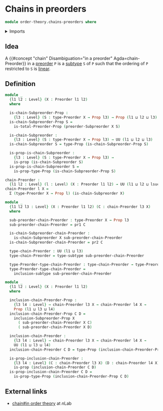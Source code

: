 # Chains in preorders

```agda
module order-theory.chains-preorders where
```

<details><summary>Imports</summary>

```agda
open import foundation.dependent-pair-types
open import foundation.propositions
open import foundation.subtypes
open import foundation.universe-levels

open import order-theory.preorders
open import order-theory.subpreorders
open import order-theory.total-preorders
```

</details>

## Idea

A {{#concept "chain" Disambiguation="in a preorder" Agda=chain-Preorder}} in a
[preorder](order-theory.preorders.md) `P` is a
[subtype](foundation-core.subtypes.md) `S` of `P` such that the ordering of `P`
restricted to `S` is [linear](order-theory.total-preorders.md).

## Definition

```agda
module _
  {l1 l2 : Level} (X : Preorder l1 l2)
  where

  is-chain-Subpreorder-Prop :
    {l3 : Level} (S : type-Preorder X → Prop l3) → Prop (l1 ⊔ l2 ⊔ l3)
  is-chain-Subpreorder-Prop S =
    is-total-Preorder-Prop (preorder-Subpreorder X S)

  is-chain-Subpreorder :
    {l3 : Level} (S : type-Preorder X → Prop l3) → UU (l1 ⊔ l2 ⊔ l3)
  is-chain-Subpreorder S = type-Prop (is-chain-Subpreorder-Prop S)

  is-prop-is-chain-Subpreorder :
    {l3 : Level} (S : type-Preorder X → Prop l3) →
    is-prop (is-chain-Subpreorder S)
  is-prop-is-chain-Subpreorder S =
    is-prop-type-Prop (is-chain-Subpreorder-Prop S)

chain-Preorder :
  {l1 l2 : Level} (l : Level) (X : Preorder l1 l2) → UU (l1 ⊔ l2 ⊔ lsuc l)
chain-Preorder l X =
  Σ (type-Preorder X → Prop l) (is-chain-Subpreorder X)

module _
  {l1 l2 l3 : Level} (X : Preorder l1 l2) (C : chain-Preorder l3 X)
  where

  sub-preorder-chain-Preorder : type-Preorder X → Prop l3
  sub-preorder-chain-Preorder = pr1 C

  is-chain-Subpreorder-chain-Preorder :
    is-chain-Subpreorder X sub-preorder-chain-Preorder
  is-chain-Subpreorder-chain-Preorder = pr2 C

  type-chain-Preorder : UU (l1 ⊔ l3)
  type-chain-Preorder = type-subtype sub-preorder-chain-Preorder

  type-Preorder-type-chain-Preorder : type-chain-Preorder → type-Preorder X
  type-Preorder-type-chain-Preorder =
    inclusion-subtype sub-preorder-chain-Preorder

module _
  {l1 l2 : Level} (X : Preorder l1 l2)
  where

  inclusion-chain-Preorder-Prop :
    {l3 l4 : Level} → chain-Preorder l3 X → chain-Preorder l4 X →
    Prop (l1 ⊔ l3 ⊔ l4)
  inclusion-chain-Preorder-Prop C D =
    inclusion-Subpreorder-Prop X
      ( sub-preorder-chain-Preorder X C)
      ( sub-preorder-chain-Preorder X D)

  inclusion-chain-Preorder :
    {l3 l4 : Level} → chain-Preorder l3 X → chain-Preorder l4 X →
    UU (l1 ⊔ l3 ⊔ l4)
  inclusion-chain-Preorder C D = type-Prop (inclusion-chain-Preorder-Prop C D)

  is-prop-inclusion-chain-Preorder :
    {l3 l4 : Level} (C : chain-Preorder l3 X) (D : chain-Preorder l4 X) →
    is-prop (inclusion-chain-Preorder C D)
  is-prop-inclusion-chain-Preorder C D =
    is-prop-type-Prop (inclusion-chain-Preorder-Prop C D)
```

## External links

- [chain#in order theory](https://ncatlab.org/nlab/show/chain#in_order_theory)
  at $n$Lab
